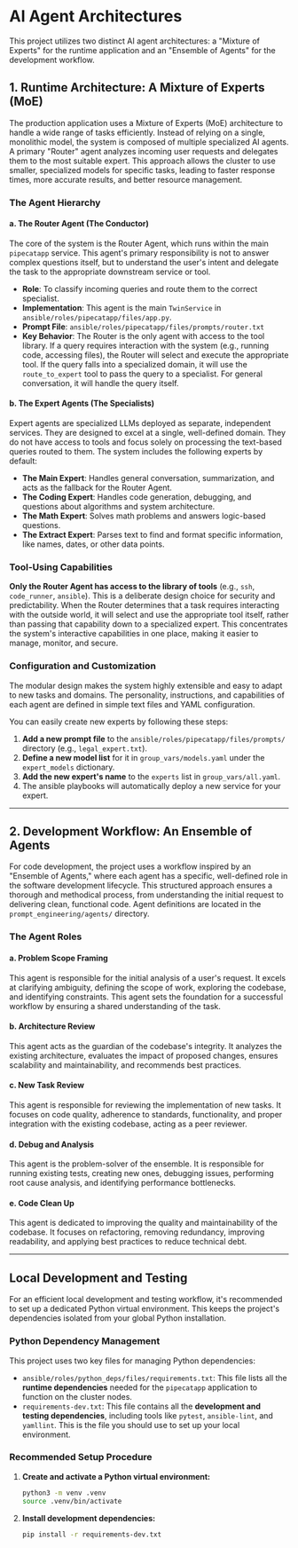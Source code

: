 # AI Agent Architectures

This project utilizes two distinct AI agent architectures: a "Mixture of Experts" for the runtime application and an "Ensemble of Agents" for the development workflow.

## 1. Runtime Architecture: A Mixture of Experts (MoE)

The production application uses a Mixture of Experts (MoE) architecture to handle a wide range of tasks efficiently. Instead of relying on a single, monolithic model, the system is composed of multiple specialized AI agents. A primary "Router" agent analyzes incoming user requests and delegates them to the most suitable expert. This approach allows the cluster to use smaller, specialized models for specific tasks, leading to faster response times, more accurate results, and better resource management.

### The Agent Hierarchy

#### a. The Router Agent (The Conductor)

The core of the system is the Router Agent, which runs within the main `pipecatapp` service. This agent's primary responsibility is not to answer complex questions itself, but to understand the user's intent and delegate the task to the appropriate downstream service or tool.

- **Role**: To classify incoming queries and route them to the correct specialist.
- **Implementation**: This agent is the main `TwinService` in `ansible/roles/pipecatapp/files/app.py`.
- **Prompt File**: `ansible/roles/pipecatapp/files/prompts/router.txt`
- **Key Behavior**: The Router is the only agent with access to the tool library. If a query requires interaction with the system (e.g., running code, accessing files), the Router will select and execute the appropriate tool. If the query falls into a specialized domain, it will use the `route_to_expert` tool to pass the query to a specialist. For general conversation, it will handle the query itself.

#### b. The Expert Agents (The Specialists)

Expert agents are specialized LLMs deployed as separate, independent services. They are designed to excel at a single, well-defined domain. They do not have access to tools and focus solely on processing the text-based queries routed to them. The system includes the following experts by default:

- **The Main Expert**: Handles general conversation, summarization, and acts as the fallback for the Router Agent.
- **The Coding Expert**: Handles code generation, debugging, and questions about algorithms and system architecture.
- **The Math Expert**: Solves math problems and answers logic-based questions.
- **The Extract Expert**: Parses text to find and format specific information, like names, dates, or other data points.

### Tool-Using Capabilities

**Only the Router Agent has access to the library of tools** (e.g., `ssh`, `code_runner`, `ansible`). This is a deliberate design choice for security and predictability. When the Router determines that a task requires interacting with the outside world, it will select and use the appropriate tool itself, rather than passing that capability down to a specialized expert. This concentrates the system's interactive capabilities in one place, making it easier to manage, monitor, and secure.

### Configuration and Customization

The modular design makes the system highly extensible and easy to adapt to new tasks and domains. The personality, instructions, and capabilities of each agent are defined in simple text files and YAML configuration.

You can easily create new experts by following these steps:

1.  **Add a new prompt file** to the `ansible/roles/pipecatapp/files/prompts/` directory (e.g., `legal_expert.txt`).
2.  **Define a new model list** for it in `group_vars/models.yaml` under the `expert_models` dictionary.
3.  **Add the new expert's name** to the `experts` list in `group_vars/all.yaml`.
4.  The ansible playbooks will automatically deploy a new service for your expert.

---

## 2. Development Workflow: An Ensemble of Agents

For code development, the project uses a workflow inspired by an "Ensemble of Agents," where each agent has a specific, well-defined role in the software development lifecycle. This structured approach ensures a thorough and methodical process, from understanding the initial request to delivering clean, functional code. Agent definitions are located in the `prompt_engineering/agents/` directory.

### The Agent Roles

#### a. Problem Scope Framing

This agent is responsible for the initial analysis of a user's request. It excels at clarifying ambiguity, defining the scope of work, exploring the codebase, and identifying constraints. This agent sets the foundation for a successful workflow by ensuring a shared understanding of the task.

#### b. Architecture Review

This agent acts as the guardian of the codebase's integrity. It analyzes the existing architecture, evaluates the impact of proposed changes, ensures scalability and maintainability, and recommends best practices.

#### c. New Task Review

This agent is responsible for reviewing the implementation of new tasks. It focuses on code quality, adherence to standards, functionality, and proper integration with the existing codebase, acting as a peer reviewer.

#### d. Debug and Analysis

This agent is the problem-solver of the ensemble. It is responsible for running existing tests, creating new ones, debugging issues, performing root cause analysis, and identifying performance bottlenecks.

#### e. Code Clean Up

This agent is dedicated to improving the quality and maintainability of the codebase. It focuses on refactoring, removing redundancy, improving readability, and applying best practices to reduce technical debt.

---

## Local Development and Testing

For an efficient local development and testing workflow, it's recommended to set up a dedicated Python virtual environment. This keeps the project's dependencies isolated from your global Python installation.

### Python Dependency Management

This project uses two key files for managing Python dependencies:

- `ansible/roles/python_deps/files/requirements.txt`: This file lists all the **runtime dependencies** needed for the `pipecatapp` application to function on the cluster nodes.
- `requirements-dev.txt`: This file contains all the **development and testing dependencies**, including tools like `pytest`, `ansible-lint`, and `yamllint`. This is the file you should use to set up your local environment.

### Recommended Setup Procedure

1. **Create and activate a Python virtual environment:**

    ```bash
    python3 -m venv .venv
    source .venv/bin/activate
    ```

2. **Install development dependencies:**

    ```bash
    pip install -r requirements-dev.txt
    ```
